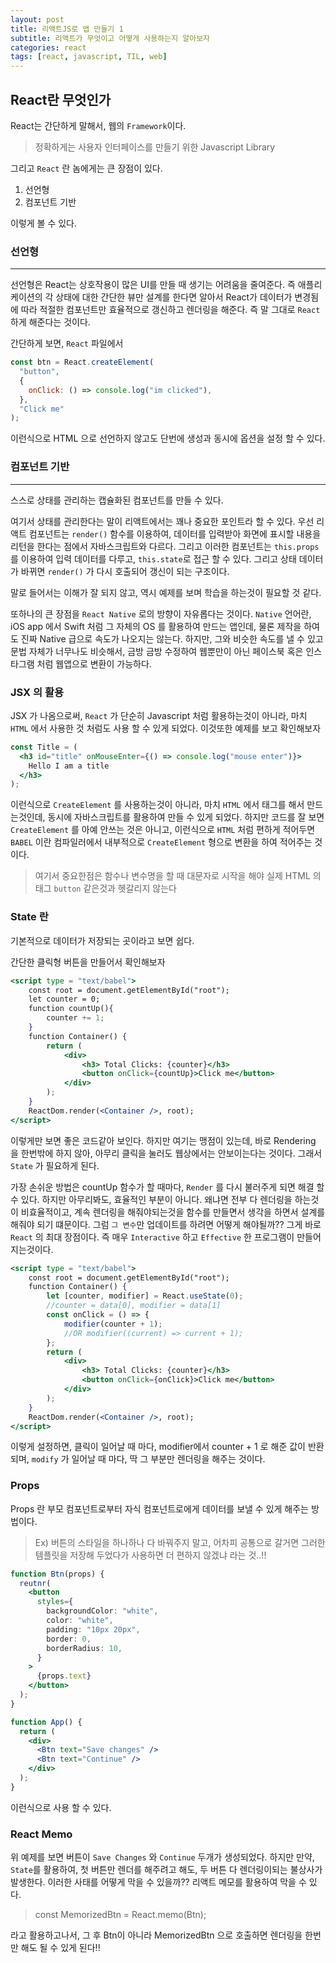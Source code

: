 ```yaml
---
layout: post
title: 리액트JS로 앱 만들기 1
subtitle: 리액트가 무엇이고 어떻게 사용하는지 알아보자
categories: react
tags: [react, javascript, TIL, web]
---
```


## React란 무엇인가

React는 간단하게 말해서, 웹의 `Framework`이다.

> 정확하게는 사용자 인터페이스를 만들기 위한 Javascript Library

그리고 `React` 란 놈에게는 큰 장점이 있다.

1. 선언형
2. 컴포넌트 기반

이렇게 볼 수 있다.

### 선언형

---

선언형은 React는 상호작용이 많은 UI를 만들 때 생기는 어려움을 줄여준다. 즉 애플리케이션의 각 상태에 대한 간단한 뷰만 설계를 한다면 알아서 React가 데이터가 변경됨에 따라 적절한 컴포넌트만 효율적으로 갱신하고 렌더링을 해준다. 즉 말 그대로 `React` 하게 해준다는 것이다.

간단하게 보면, `React` 파일에서

```javascript
const btn = React.createElement(
  "button",
  {
    onClick: () => console.log("im clicked"),
  },
  "Click me"
);
```

이런식으로 HTML 으로 선언하지 않고도 단번에 생성과 동시에 옵션을 설정 할 수 있다.

### 컴포넌트 기반

---

스스로 상태를 관리하는 캡슐화된 컴포넌트를 만들 수 있다.

여기서 상태를 관리한다는 말이 리액트에서는 꽤나 중요한 포인트라 할 수 있다. 우선 리액트 컴포넌트는 `render()` 함수를 이용하여, 데이터를 입력받아 화면에 표시할 내용을 리턴을 한다는 점에서 자바스크립트와 다르다. 그리고 이러한 컴포넌트는 `this.props`를 이용하여 입력 데이터를 다루고, `this.state`로 접근 할 수 있다. 그리고 상태 데이터가 바뀌면 `render()` 가 다시 호출되어 갱신이 되는 구조이다.

말로 들어서는 이해가 잘 되지 않고, 역시 예제를 보며 학습을 하는것이 필요할 것 같다.

또하나의 큰 장점을 `React Native` 로의 방향이 자유롭다는 것이다. `Native` 언어란, iOS app 에서 Swift 처럼 그 자체의 OS 를 활용하여 만드는 앱인데, 물론 제작을 하여도 진짜 Native 급으로 속도가 나오지는 않는다. 하지만, 그와 비슷한 속도를 낼 수 있고 문법 자체가 너무나도 비슷해서, 금방 금방 수정하여 웹뿐만이 아닌 페이스북 혹은 인스타그램 처럼 웹앱으로 변환이 가능하다.

### JSX 의 활용

JSX 가 나옴으로써, `React` 가 단순히 Javascript 처럼 활용하는것이 아니라, 마치 `HTML` 에서 사용한 것 처럼도 사용 할 수 있게 되었다. 이것또한 예제를 보고 확인해보자

```jsx
const Title = (
  <h3 id="title" onMouseEnter={() => console.log("mouse enter")}>
    Hello I am a title
  </h3>
);
```

이런식으로 `CreateElement` 를 사용하는것이 아니라, 마치 `HTML` 에서 태그를 해서 만드는것인데, 동시에 자바스크립트를 활용하여 만들 수 있게 되었다. 하지만 코드를 잘 보면 `CreateElement` 를 아예 안쓰는 것은 아니고, 이런식으로 `HTML` 처럼 편하게 적어두면 `BABEL` 이란 컴파일러에서 내부적으로 `CreateElement` 형으로 변환을 하여 적어주는 것이다.

> 여기서 중요한점은 함수나 변수명을 할 때 대문자로 시작을 해야 실제 HTML 의 태그 `button` 같은것과 헷갈리지 않는다

### State 란

기본적으로 데이터가 저장되는 곳이라고 보면 쉽다.

간단한 클릭형 버튼을 만들어서 확인해보자

```jsx
<script type = "text/babel">
	const root = document.getElementById("root");
	let counter = 0;
	function countUp(){
		counter += 1;
	}
	function Container() {
		return (
			<div>
				<h3> Total Clicks: {counter}</h3>
				<button onClick={countUp}>Click me</button>
			</div>
		);
	}
	ReactDom.render(<Container />, root);
</script>
```

이렇게만 보면 좋은 코드같아 보인다. 하지만 여기는 맹점이 있는데, 바로 Rendering 을 한번밖에 하지 않아, 아무리 클릭을 눌러도 웹상에서는 안보이는다는 것이다. 그래서 `State` 가 필요하게 된다.

가장 손쉬운 방법은 countUp 함수가 할 때마다, `Render` 를 다시 불러주게 되면 해결 할 수 있다. 하지만 아무리봐도, 효율적인 부분이 아니다. 왜냐면 전부 다 렌더링을 하는것이 비효율적이고, 계속 렌더링을 해줘야되는것을 함수를 만들면서 생각을 하면서 설계를 해줘야 되기 떄문이다. 그럼 `그 변수`만 업데이트를 하려면 어떻게 해야될까?? 그게 바로 `React` 의 최대 장점이다. 즉 매우 `Interactive` 하고 `Effective` 한 프로그램이 만들어 지는것이다.

```jsx
<script type = "text/babel">
	const root = document.getElementById("root");
	function Container() {
		let [counter, modifier] = React.useState(0);
		//counter = data[0], modifier = data[1]
		const onClick = () => {
			modifier(counter + 1);
			//OR modifier((current) => current + 1);
		};
		return (
			<div>
				<h3> Total Clicks: {counter}</h3>
				<button onClick={onClick}>Click me</button>
			</div>
		);
	}
	ReactDom.render(<Container />, root);
</script>
```

이렇게 설정하면, 클릭이 일어날 때 마다, modifier에서 counter + 1 로 해준 값이 반환되며, `modify` 가 일어날 때 마다, 딱 그 부분만 렌더링을 해주는 것이다.

### Props

Props 란 부모 컴포넌트로부터 자식 컴포넌트로에게 데이터를 보낼 수 있게 해주는 방법이다.

> Ex) 버튼의 스타일을 하나하나 다 바꿔주지 말고, 어차피 공통으로 갈거면 그러한 템플릿을 저장해 두었다가 사용하면 더 편하지 않겠냐 라는 것..!!

```jsx
function Btn(props) {
  reutnr(
    <button
      styles={
        backgroundColor: "white",
        color: "white",
        padding: "10px 20px",
        border: 0,
        borderRadius: 10,
      }
    >
      {props.text}
    </button>
  );
}

function App() {
  return (
    <div>
      <Btn text="Save changes" />
      <Btn text="Continue" />
    </div>
  );
}
```

이런식으로 사용 할 수 있다.

### React Memo

위 예제를 보면 버튼이 `Save Changes` 와 `Continue` 두개가 생성되었다. 하지만 만약, `State`를 활용하여, 첫 버튼만 렌더를 해주려고 해도, 두 버튼 다 렌더링이되는 불상사가 발생한다. 이러한 사태를 어떻게 막을 수 있을까?? 리액트 메모를 활용하여 막을 수 있다.

> const MemorizedBtn = React.memo(Btn);

라고 활용하고나서, 그 후 Btn이 아니라 MemorizedBtn 으로 호출하면 렌더링을 한번만 해도 될 수 있게 된다!!

